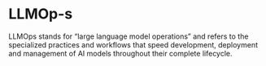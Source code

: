 # LLMOp-s
LLMOps stands for “large language model operations” and refers to the specialized practices and workflows that speed development, deployment and management of AI models throughout their complete lifecycle. 

